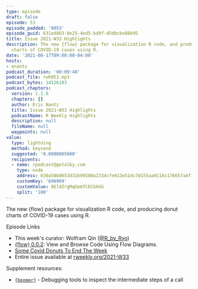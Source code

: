 ```yaml
---
type: episode
draft: false
episode: 53
episode_padded: '0053'
episode_guid: 631ed863-0e25-4ed5-bd9f-d5dbcbe88b95
title: Issue 2021-W33 Highlights
description: The new {flow} package for visualization R code, and producing donut
  charts of COVID-19 cases using R.
date: '2021-08-17T09:00:00-04:00'
hosts:
- enantz
podcast_duration: '00:09:48'
podcast_file: rwh053.mp3
podcast_bytes: 14126183
podcast_chapters:
  version: 1.1.0
  chapters: []
  author: Eric Nantz
  title: Issue 2021-W33 Highlights
  podcastName: R Weekly Highlights
  description: null
  fileName: null
  waypoints: null
value:
  type: lightning
  method: keysend
  suggested: '0.0000005000'
  recipients:
  - name: rpodcast@getalby.com
    type: node
    address: 030a58b8653d32b99200a2334cfe913e51dc7d155aa0116c176657a4f1722677a3
    customKey: '696969'
    customValue: 0El4ZrgMqGemTCECGkUG
    split: '100'
---
```

The new {flow} package for visualization R code, and producing donut charts of COVID-19 cases using R.

Episode Links

-   This week's curator: Wolfram Qin (<a href="https://twitter.com/R_by_Ryo" rel="nofollow">@R_by_Ryo</a>)
-   <a href="https://cran.r-project.org/package=flow" rel="nofollow">{flow} 0.0.2</a>: View and Browse Code Using Flow Diagrams.
-   <a href="https://rud.is/b/2021/08/13/some-covid-donuts-to-end-the-week" rel="nofollow">Some Covid Donuts To End The Week</a>
-   Entire issue available at <a href="https://rweekly.org/2021-W33.html" rel="nofollow">rweekly.org/2021-W33</a>

Supplement resources:

-   <a href="https://moodymudskipper.github.io/boomer" rel="nofollow"><code>{boomer}</code></a> - Debugging tools to inspect the intermediate steps of a call
